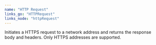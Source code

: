 ```yaml
---
name: "HTTP Request"
links_go: "HTTPRequest"
links_node: "httpRequest"
---
```

Initiates a HTTPS request to a network address and returns the response body and headers. Only HTTPS addresses are supported.
